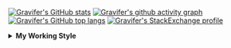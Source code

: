 <!--
**Gravifer/Gravifer** is a ✨ _special_ ✨ repository because its `README.md` (this file) appears on your GitHub profile.

Here are some ideas to get you started:

- 🔭 I’m currently working on ...
- 🌱 I’m currently learning ...
- 👯 I’m looking to collaborate on ...
- 🤔 I’m looking for help with ...
- 💬 Ask me about ...
- 📫 How to reach me: ...
- 😄 Pronouns: ...
- ⚡ Fun fact: ...
-->

<!-- ![Metrics](https://github.com/my-github-user/my-github-user/blob/main/github-metrics.svg) -->

<!-- [![Gravifer's GitHub Streak](https://github-readme-streak-stats.herokuapp.com/?user=Gravifer&theme=default&background=ffffff0a&border=00000000&stroke=80808080&currStreakNum=808080&sideNums=808080&sideLabels=808080&dates=808080)](https://github.com/DenverCoder1/github-readme-streak-stats) -->
<!-- [![Contribution Stats](https://github-contribution-stats.vercel.app/api/?username=Gravifer)](https://github.com/LordDashMe/github-contribution-stats/)  -->
[![Gravifer's GitHub stats](https://github-readme-stats.vercel.app/api?username=Gravifer&theme=default&bg_color=ffffff0a&text_color=808080&hide_border=true&show_icons=true&count_private=true)](https://github.com/anuraghazra/github-readme-stats)
[![Gravifer's github activity graph](https://activity-graph.herokuapp.com/graph?username=Gravifer&bg_color=ffffff0a&color=3080ed&line=5094f0&point=4d72f2&hide_border=true)](https://github.com/ashutosh00710/github-readme-activity-graph)
[![Gravifer's GitHub top langs](https://github-readme-stats.vercel.app/api/top-langs/?username=Gravifer&theme=default&bg_color=ffffff0a&text_color=808080&hide_border=true&show_icons=true&count_private=true&layout=compact)](https://github.com/anuraghazra/github-readme-stats)
[![Gravifer's StackExchange profile](https://stackexchange.com/users/flair/18316138.png?theme=clean)](https://mathematica.stackexchange.com/users/72025)
<!-- [![Visitors](https://visitor-badge.glitch.me/badge?page_id=Gravifer.Gravifer)](https://github.com/Gravifer/) -->
<!-- <div itemscope itemtype="https://schema.org/Person"><a itemprop="sameAs" content="https://orcid.org/0000-0003-0337-9274" href="https://orcid.org/0000-0003-0337-9274" target="orcid.widget" rel="me noopener noreferrer" style="vertical-align:top;"><img src="https://orcid.org/sites/default/files/images/orcid_16x16.png" style="width:1em;margin-right:.5em;" alt="ORCID iD icon">https://orcid.org/0000-0003-0337-9274</a></div> -->
<!-- [![Gravifer's ORCID id](https://img.shields.io/static/v1?label=ORCID&message=0000-0003-0337-9274&style=flat&logo=orcid7logoColor=white&color=a6ce39)](https://orcid.org/0000-0003-0337-9274) -->

<details>
  <summary>
    <strong>My Working Style</strong><!--<a href="https://wakatime.com/badge/github/Gravifer/Gravifer"><img src="https://wakatime.com/badge/github/Gravifer/Gravifer.svg" alt="time tracker"></a>-->
  </summary>

[![time tracker](https://wakatime.com/badge/github/Gravifer/Gravifer.svg)](https://wakatime.com/badge/github/Gravifer/Gravifer)
<!--START_SECTION:waka-->
![Profile Views](http://img.shields.io/badge/Profile%20Views-19-blue)

![Lines of code](https://img.shields.io/badge/From%20Hello%20World%20I%27ve%20Written-819961%20lines%20of%20code-blue)

**I'm an Early 🐤** 

```text
🌞 Morning    81 commits     ███░░░░░░░░░░░░░░░░░░░░░░   14.89% 
🌆 Daytime    260 commits    ████████████░░░░░░░░░░░░░   47.79% 
🌃 Evening    156 commits    ███████░░░░░░░░░░░░░░░░░░   28.68% 
🌙 Night      47 commits     ██░░░░░░░░░░░░░░░░░░░░░░░   8.64%

```


📊 **This Week I Spent My Time On** 

```text
💬 Programming Languages: 
Browsing                 18 hrs 15 mins      ████████████░░░░░░░░░░░░░   50.91% 
Other                    11 hrs 35 mins      ████████░░░░░░░░░░░░░░░░░   32.33% 
Julia                    4 hrs 54 mins       ███░░░░░░░░░░░░░░░░░░░░░░   13.67% 
MATLAB                   28 mins             ░░░░░░░░░░░░░░░░░░░░░░░░░   1.34% 
JSON                     24 mins             ░░░░░░░░░░░░░░░░░░░░░░░░░   1.16%

🔥 Editors: 
Browser                  26 hrs 28 mins      ██████████████████░░░░░░░   73.8% 
VS Code                  5 hrs 49 mins       ████░░░░░░░░░░░░░░░░░░░░░   16.25% 
Powerpoint               3 hrs 26 mins       ██░░░░░░░░░░░░░░░░░░░░░░░   9.58% 
Word                     7 mins              ░░░░░░░░░░░░░░░░░░░░░░░░░   0.37%

🐱‍💻 Projects: 
literature-reading       22 hrs 4 mins       ███████████████░░░░░░░░░░   61.54% 
CFD2021-G4-Projects      4 hrs 33 mins       ███░░░░░░░░░░░░░░░░░░░░░░   12.7% 
CFD-final-2              3 hrs 24 mins       ██░░░░░░░░░░░░░░░░░░░░░░░   9.51% 
Unknown Project          2 hrs 31 mins       █░░░░░░░░░░░░░░░░░░░░░░░░   7.06% 
queue-sdp                2 hrs 13 mins       █░░░░░░░░░░░░░░░░░░░░░░░░   6.22%

💻 Operating System: 
Windows                  35 hrs 52 mins      █████████████████████████   100.0%

```

**I Mostly Code in Mathematica** 

```text
Mathematica              8 repos             ████████████░░░░░░░░░░░░░   50.0% 
TeX                      2 repos             ███░░░░░░░░░░░░░░░░░░░░░░   12.5% 
MATLAB                   2 repos             ███░░░░░░░░░░░░░░░░░░░░░░   12.5% 
Assembly                 1 repo              █░░░░░░░░░░░░░░░░░░░░░░░░   6.25% 
Python                   1 repo              █░░░░░░░░░░░░░░░░░░░░░░░░   6.25%

```



 Last Updated on 02/07/2021
<!--END_SECTION:waka-->
</details>

